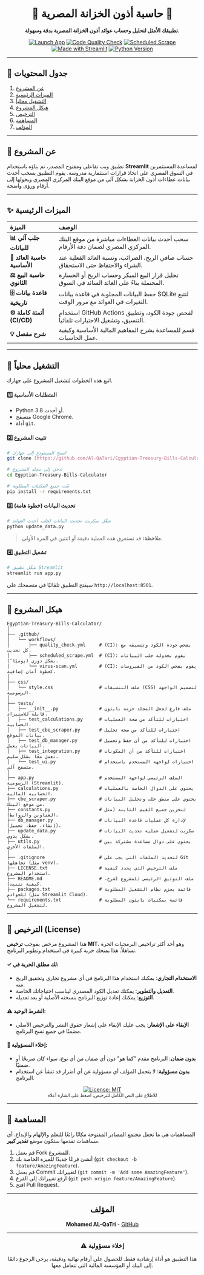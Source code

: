 <div align="center">
    <h1>🏦 حاسبة أذون الخزانة المصرية 🏦</h1>
  <p><strong>تطبيقك الأمثل لتحليل وحساب عوائد أذون الخزانة المصرية بدقة وسهولة.</strong></p>
  
  <p>
    <a href="https://egyptian-bills-calculator.streamlit.app/" target="_blank"><img src="https://img.shields.io/badge/Launch-App-FF4B4B?logo=streamlit" alt="Launch App"></a>
    <a href="https://github.com/Al-QaTari/Egyptian-Treasury-Bills-Calculator/actions/workflows/quality_check.yml"><img src="https://github.com/Al-QaTari/Egyptian-Treasury-Bills-Calculator/actions/workflows/quality_check.yml/badge.svg" alt="Code Quality Check"></a>
    <a href="https://github.com/Al-QaTari/Egyptian-Treasury-Bills-Calculator/actions/workflows/scheduled_scrape.yml"><img src="https://github.com/Al-QaTari/Egyptian-Treasury-Bills-Calculator/actions/workflows/scheduled_scrape.yml/badge.svg" alt="Scheduled Scrape"></a>
    <a href="https://streamlit.io" target="_blank"><img src="https://img.shields.io/badge/Made_with-Streamlit-FF4B4B?logo=streamlit" alt="Made with Streamlit"></a>
    <a href="https://www.python.org/" target="_blank"><img src="https://img.shields.io/badge/Python-3.11%2B-blue?logo=python" alt="Python Version"></a>
  </p>
</div>

---

## 📖 جدول المحتويات
1. [عن المشروع](#-عن-المشروع)
2. [الميزات الرئيسية](#-الميزات-الرئيسية)
3. [التشغيل محلياً](#-التشغيل-محلياً)
4. [هيكل المشروع](#-هيكل-المشروع)
5. [الترخيص](#-الترخيص-license)
6. [المساهمة](#-المساهمة)
7. [المؤلف](#المؤلف)

---

## 🎯 عن المشروع

تطبيق ويب تفاعلي ومفتوح المصدر، تم بناؤه باستخدام **Streamlit** لمساعدة المستثمرين في السوق المصري على اتخاذ قرارات استثمارية مدروسة. يقوم التطبيق بسحب أحدث بيانات عطاءات أذون الخزانة بشكل آلي من موقع البنك المركزي المصري ويحولها إلى أرقام ورؤى واضحة.

---

## ✨ الميزات الرئيسية

| الميزة | الوصف |
| :--- | :--- |
| **📊 جلب آلي للبيانات** | سحب أحدث بيانات العطاءات مباشرة من موقع البنك المركزي المصري لضمان دقة الأرقام. |
| **🧮 حاسبة العائد الأساسية** | حساب صافي الربح، الضرائب، ونسبة العائد الفعلية عند الشراء والاحتفاظ حتى الاستحقاق. |
| **⚖️ حاسبة البيع الثانوي** | تحليل قرار البيع المبكر وحساب الربح أو الخسارة المحتملة بناءً على العائد السائد في السوق. |
| **🗄️ قاعدة بيانات تاريخية** | حفظ البيانات المجلوبة في قاعدة بيانات SQLite لتتبع التغيرات في العوائد مع مرور الوقت. |
| **⚙️ أتمتة كاملة (CI/CD)** | استخدام GitHub Actions لفحص جودة الكود، وتطبيق التنسيق، وتشغيل الاختبارات تلقائياً. |
| **💡 شرح مفصل** | قسم للمساعدة يشرح المفاهيم المالية الأساسية وكيفية عمل الحاسبات. |

---

## 🚀 التشغيل محلياً

اتبع هذه الخطوات لتشغيل المشروع على جهازك.

#### 1️⃣ المتطلبات الأساسية
- Python 3.8 أو أحدث.
- متصفح Google Chrome.
- أداة `git`.

#### 2️⃣ تثبيت المشروع
```bash
# انسخ المستودع إلى جهازك
git clone [https://github.com/Al-QaTari/Egyptian-Treasury-Bills-Calculator.git](https://github.com/Al-QaTari/Egyptian-Treasury-Bills-Calculator.git)

# ادخل إلى مجلد المشروع
cd Egyptian-Treasury-Bills-Calculator

# ثبّت جميع المكتبات المطلوبة
pip install -r requirements.txt
```

#### 3️⃣ تحديث البيانات (خطوة هامة)
```bash
# شغّل سكربت تحديث البيانات لجلب أحدث العوائد
python update_data.py
```
> **ملاحظة:** قد تستغرق هذه العملية دقيقة أو اثنتين في المرة الأولى.

#### 4️⃣ تشغيل التطبيق
```bash
# شغّل تطبيق Streamlit
streamlit run app.py
```
سيفتح التطبيق تلقائيًا في متصفحك على `http://localhost:8501`.

---

## 📂 هيكل المشروع
```
Egyptian-Treasury-Bills-Calculator/
│
├── .github/
│   └── workflows/
│       ├── quality_check.yml     # (CI): يفحص جودة الكود وتنسيقه مع كل تحديث.
│       ├── scheduled_scrape.yml  # (CI): يقوم بجدولة جلب البيانات بشكل دوري (يوميًا ً).
│       └── virus-scan.yml        # (CI): يقوم بفحص الكود من الفيروسات كخطوة أمان إضافية.
│
├── css/
│   └── style.css                 # ملف التنسيقات (CSS) لتصميم الواجهة الرسومية.
│
├── tests/
│   ├── __init__.py               # ملف فارغ لجعل المجلد حزمة بايثون قابلة للاستيراد.
│   ├── test_calculations.py      # اختبارات للتأكد من صحة العمليات الحسابية.
│   ├── test_cbe_scraper.py       # اختبارات للتأكد من صحة تحليل بيانات الموقع.
│   ├── test_db_manager.py        # اختبارات للتأكد من أن حفظ وتحميل البيانات يعمل.
│   ├── test_integration.py       # اختبارات للتأكد من أن المكونات تعمل معًا بشكل سليم.
│   └── test_ui.py                # اختبارات لواجهة المستخدم باستخدام متصفح آلي.
│
├── app.py                        # الملف الرئيسي لواجهة المستخدم الرسومية (Streamlit).
├── calculations.py               # يحتوي على الدوال الخاصة بالعمليات الحسابية المالية.
├── cbe_scraper.py                # يحتوي على منطق جلب وتحليل البيانات من موقع البنك.
├── constants.py                  # لتخزين جميع القيم الثابتة (مثل العناوين والروابط).
├── db_manager.py                 # لإدارة كل عمليات قاعدة البيانات (إنشاء، حفظ، تحميل).
├── update_data.py                # سكربت لتشغيل عملية تحديث البيانات بشكل يدوي.
├── utils.py                      # يحتوي على دوال مساعدة مشتركة بين الملفات الأخرى.
│
├── .gitignore                    # لتحديد الملفات التي يجب على Git تجاهلها (مثل venv).
├── LICENSE.txt                   # ملف الترخيص الذي يحدد كيفية استخدام المشروع.
├── README.md                     # ملف التوثيق الرئيسي للمشروع (شرح، كيفية تثبيت).
├── packages.txt                  # قائمة بحزم نظام التشغيل المطلوبة للخوادم (مثل Streamlit Cloud).
└── requirements.txt              # قائمة بمكتبات بايثون المطلوبة لتشغيل المشروع.
```

---

## 📜 الترخيص (License)

هذا المشروع مرخص بموجب **ترخيص MIT**، وهو أحد أكثر تراخيص البرمجيات الحرة تساهلاً. هذا يمنحك حرية كبيرة في استخدام وتطوير البرنامج.

#### ✓ لك مطلق الحرية في:
- **الاستخدام التجاري**: يمكنك استخدام هذا البرنامج في أي مشروع تجاري وتحقيق الربح منه.
- **التعديل والتطوير**: يمكنك تعديل الكود المصدري ليناسب احتياجاتك الخاصة.
- **التوزيع**: يمكنك إعادة توزيع البرنامج بنسخته الأصلية أو بعد تعديله.

#### ⚠️ الشرط الوحيد:
- **الإبقاء على الإشعار**: يجب عليك الإبقاء على إشعار حقوق النشر والترخيص الأصلي مضمنًا في جميع نسخ البرنامج.

#### 🚫 إخلاء المسؤولية:
- **بدون ضمان**: البرنامج مقدم "كما هو" دون أي ضمان من أي نوع، سواء كان صريحًا أو ضمنيًا.
- **بدون مسؤولية**: لا يتحمل المؤلف أي مسؤولية عن أي أضرار قد تنشأ عن استخدام البرنامج.

<p align="center">
  <a href="https://github.com/Al-QaTari/Egyptian-Treasury-Bills-Calculator/blob/main/LICENSE">
    <img src="https://img.shields.io/badge/License-MIT-yellow.svg" alt="License: MIT">
  </a>
  <br>
  <small>للاطلاع على النص الكامل للترخيص، اضغط على الشارة أعلاه</small>
</p>

---

## 🤝 المساهمة

المساهمات هي ما تجعل مجتمع المصادر المفتوحة مكانًا رائعًا للتعلم والإلهام والإبداع. أي مساهمات تقدمها ستكون موضع **تقدير كبير**.

1.  قم بعمل Fork للمشروع.
2.  أنشئ فرعًا جديدًا للميزة الخاصة بك (`git checkout -b feature/AmazingFeature`).
3.  قم بعمل Commit لتغييراتك (`git commit -m 'Add some AmazingFeature'`).
4.  ارفع تغييراتك إلى الفرع (`git push origin feature/AmazingFeature`).
5.  افتح Pull Request.

---

<h2 align="center">المؤلف</h2>
<p align="center"><strong>Mohamed AL-QaTri</strong> - <a href="https://github.com/Al-QaTari">GitHub</a></p>


---

<h3 align="center">⚠️ إخلاء مسؤولية</h3>
<p align="center">
هذا التطبيق هو أداة إرشادية فقط. للحصول على أرقام نهائية ودقيقة، يرجى الرجوع دائمًا إلى البنك أو المؤسسة المالية التي تتعامل معها.
</p>

